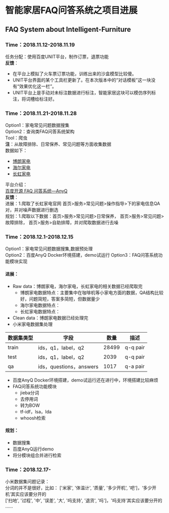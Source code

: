 # 智能家居FAQ问答系统之项目进展
## FAQ System about Intelligent-Furniture
### **Time：2018.11.12-2018.11.19**      
任务分配：使用百度UNIT平台，制作订票，退票功能  
**反馈**：  
- 在平台上模拟了火车票订票功能，训练出来的沙盒模型比较傻。  
- UNIT平台界面的某个工具栏更新了。在本次版本中的“对话模板”这一块没有“效果优化这一栏”。  
- UNIT平台上是手动对未标注数据进行标注，智能家居这块可以模仿序列标注，将词槽给标注好。  

### **Time：2018.11.21-2018.11.28**  
Option1：家电常见问题数据搜集  
Option2：查询类FAQ问答系统架构   
Tool：爬虫  
**注**：从故障排除、日常保养、常见问题等方面收集数据  
数据如下：  
- [博朗家电](https://www2.braunhousehold.com/zh-cn/customer-support/faq-section?search=+)  
- [海尔家电](https://www.haier.com/cn/services_supports/overview/small_applications/daily_use/troubles/index_1.shtml)  
- [长虹家电](http://cn.changhong.com/fw/cjwt/czzd/)  
  
平台介绍：  
[百度开源 FAQ 问答系统—AnyQ](https://www.jiqizhixin.com/articles/2018-08-24-17)  
**反馈**：  
进展：1.爬取了长虹家电官网 首页>服务>常见问题>操作指导>下的家电信息QA对，并对噪声数据进行删选  
规划：1.爬取以下数据：首页>服务>常见问题>日常保养， 首页>服务>常见问题>故障排除， 首页>服务>自助排障，并对爬取数据进行去噪  

### **Time：2018.12.1-2018.12.15**  
Option1：家电常见问题数据搜集,数据预处理  
Option2：百度AnyQ Docker环境搭建，demo试运行
Option3：FAQ问答系统功能模块实现    
#### 进展：
- Raw data：博朗家电，海尔家电，长虹家电的相关数据已经爬取完
  - 博朗家电数据特点：主要集中在咖啡机等小家电方面的数据，QA结构比较好，问题简短，答案多简短，但数据量少  
  - 海尔家电数据特点：  
  - 长虹家电数据特点：
- Clean data：博朗家电数据已经处理完
- 小米家电数据集处理  

|数据集类型|字段|数量|描述| 
|-|-|-|-|
|train|ids，q1，label，q2|28499|q-q pair|
|test|ids，q1，label，q2|2039|q-q pair|
|qa|ids，questions，answers|1017|q-a pair|  
- 百度AnyQ Docker环境搭建，demo试运行还在进行中，环境搭建比较麻烦
- FAQ问答系统功能模块
  - jieba分词
  - 去停用词
  - 转为BOW
  - tf-idf，lsa，lda
  - whoosh检索
#### 规划：
- 数据搜集
- 百度AnyQ运行demo
- 将分模块组合并进行检索

### **Time：2018.12.17-**  
小米数据集问题记录：  
分词的并不是很好，比如：
['米家', '体温计', '质量', '多少开机', '吧']，‘多少开机’其实应该要分开的  
['扫地', '过程', '中', '误差', '大', '吗支持', '退货', '吗']，'吗支持'其实应该要分开的  
......  
